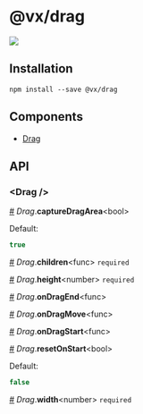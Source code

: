 # @vx/drag

<a title="@vx/drag npm downloads" href="https://www.npmjs.com/package/@vx/drag">
  <img src="https://img.shields.io/npm/dm/@vx/drag.svg?style=flat-square" />
</a>


## Installation

```
npm install --save @vx/drag
```


## Components



  - [Drag](#drag-)

## API



### &lt;Drag /&gt;


<a name="Drag__captureDragArea" href="#Drag__captureDragArea">#</a> *Drag*.**captureDragArea**&lt;bool&gt;  

Default:
```js
true
```


<a name="Drag__children" href="#Drag__children">#</a> *Drag*.**children**&lt;func&gt; `required` 

<a name="Drag__height" href="#Drag__height">#</a> *Drag*.**height**&lt;number&gt; `required` 

<a name="Drag__onDragEnd" href="#Drag__onDragEnd">#</a> *Drag*.**onDragEnd**&lt;func&gt;  

<a name="Drag__onDragMove" href="#Drag__onDragMove">#</a> *Drag*.**onDragMove**&lt;func&gt;  

<a name="Drag__onDragStart" href="#Drag__onDragStart">#</a> *Drag*.**onDragStart**&lt;func&gt;  

<a name="Drag__resetOnStart" href="#Drag__resetOnStart">#</a> *Drag*.**resetOnStart**&lt;bool&gt;  

Default:
```js
false
```


<a name="Drag__width" href="#Drag__width">#</a> *Drag*.**width**&lt;number&gt; `required` 
